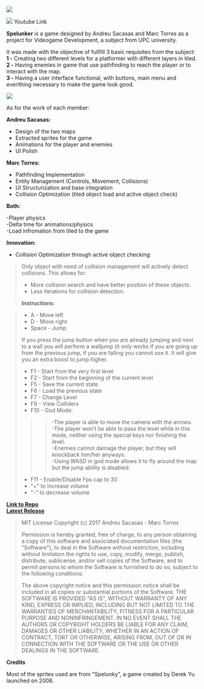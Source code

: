 ![](https://imgur.com/iubf9zF.jpg)

[![](https://img.youtube.com/vi/bZ9W4b0eMIY&feature=youtu.be/0.jpg)](https://www.youtube.com/watch?v=bZ9W4b0eMIY&feature=youtu.be)
Youtube Link

**Spelunker** is a game designed by Andreu Sacasas and Marc Torres as a project for Videogame Development, a subject from UPC university.

It was made with the objective of fullfill 3 basic requisites from the subject:  
**1 -** Creating two different levels for a platformer with different layers in tiled.  
**2 -** Having enemies in game that use pathfinding to reach the player or to interact with the map.  
**3 -** Having a user interface functional, with buttons, main menu and everithing necessary to make the game look good.  

![](https://i.imgur.com/WghaYK1.jpg)

As for the work of each member:

**Andreu Sacasas:**

 - Design of the two maps  
 - Extracted sprites for the game  
 - Animations for the player and enemies  
 - UI Polish

**Marc Torres:**

 - Pathfinding Implementation  
 - Entity Management (Controls, Movement, Collisions)
 - UI Structurization and base integration
 - Collision Optimization (tiled object load and active object check)

**Both:**

-Player physics  
-Delta time for animations/physics  
-Load infromation from tiled to the game  

**Innovation:**
 - Collision Optimization through active object checking:
> Only object with need of collision management will actively detect collisions. This allows for:
> - More collision search and have better position of these objects.
> - Less iterations for collision detection.
  
   
    
  
>**Instructions:**

> - A - Move left
> - D - Move right
> - Space - Jump
>  
>If you press the jump button when you are already jumping and next to a wall you will perform a walljump (it only works
if you are going up from the previous jump, if you are falling you cannot use it. It will give you an extra boost to jump higher.
>  
> - F1 - Start from the very first level
> - F2 - Start from the beginning of the current level
> - F5 - Save the current state
> - F6 - Load the previous state
> - F7 - Change Level
> - F9 - View Colliders
> - F10 - God Mode:
>  >  >  -The player is able to move the camera with the arrows.  
>  >  > 	-The player won't be able to pass the level while in this mode, neither using the special keys nor finishing the level.  
>  >  > 	-Enemies cannot damage the player, but they will knockback him/her anyways.  
>  >  >  -Using WASD in god mode allows it to fly around the map but the jump ability is disabled.  
> - F11 - Enable/Disable Fps cap to 30
> - "+" to increase volume
> - "-" to decrease volume
  
   
[**Link to Repo**][1]  
[**Latest Release**][2]  
  
    
>MIT License
>Copyright (c) 2017 Andreu Sacasas - Marc Torres
>  
>Permission is hereby granted, free of charge, to any person obtaining a copy
of this software and associated documentation files (the "Software"), to deal
in the Software without restriction, including without limitation the rights
to use, copy, modify, merge, publish, distribute, sublicense, and/or sell
copies of the Software, and to permit persons to whom the Software is
furnished to do so, subject to the following conditions:
>  
>The above copyright notice and this permission notice shall be included in all
copies or substantial portions of the Software.
>THE SOFTWARE IS PROVIDED "AS IS", WITHOUT WARRANTY OF ANY KIND, EXPRESS OR
IMPLIED, INCLUDING BUT NOT LIMITED TO THE WARRANTIES OF MERCHANTABILITY,
FITNESS FOR A PARTICULAR PURPOSE AND NONINFRINGEMENT. IN NO EVENT SHALL THE
AUTHORS OR COPYRIGHT HOLDERS BE LIABLE FOR ANY CLAIM, DAMAGES OR OTHER
LIABILITY, WHETHER IN AN ACTION OF CONTRACT, TORT OR OTHERWISE, ARISING FROM,
OUT OF OR IN CONNECTION WITH THE SOFTWARE OR THE USE OR OTHER DEALINGS IN THE
SOFTWARE.


**Credits**

Most of the sprites used are from "Spelunky", a game created by Derek Yu launched on 2008.

[1]:https://github.com/MarcFly/Spelunker
[2]:https://github.com/MarcFly/Spelunker/releases/tag/0.15
